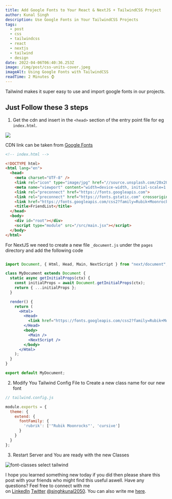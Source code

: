 ```yaml
---
title: Add Google Fonts to Your React & NextJS + TailwindCSS Project
author: Kunal Singh
description: Use Google Fonts in Your TailwindCSS Projects
tags:
  - post
  - css
  - tailwindcss
  - react
  - nextjs
  - tailwind
  - design
date: 2022-04-06T06:40:36.253Z
image: /img/post/css-units-cover.jpeg
imageAlt: Using Google Fonts with TailwindCSS
readTime: 2 Minutes ⌚
---
```

Tailwind makes it super easy to use and import google fonts in our projects.

## Just Follow these 3 steps

1. Get the cdn and insert in the `<head>` section of the entry point 
   file for eg `index.html`.

![](/img/post/google-fonts.png)

CDN link can be taken from <a href="https://fonts.google.com/" target="_blank">Google Fonts</a>

```html
<!-- index.html -->

<!DOCTYPE html>
<html lang="en">
  <head>
    <meta charset="UTF-8" />
    <link rel="icon" type="image/jpg" href="//source.unsplash.com/20x20?smiley" />
    <meta name="viewport" content="width=device-width, initial-scale=1.0" />
	<link rel="preconnect" href="https://fonts.googleapis.com">
    <link rel="preconnect" href="https://fonts.gstatic.com" crossorigin>
    <link href="https://fonts.googleapis.com/css2?family=Rubik+Moonrocks&display=swap" rel="stylesheet">
    <title>FriendList</title>
  </head>
  <body>
    <div id="root"></div>
    <script type="module" src="/src/main.jsx"></script>
  </body>
</html>
```

For NextJS we need to create a new file `_document.js` under the `pages` directory and add the following code

```jsx

import Document, { Html, Head, Main, NextScript } from "next/document";

class MyDocument extends Document {
  static async getInitialProps(ctx) {
    const initialProps = await Document.getInitialProps(ctx);
    return { ...initialProps };
  }

  render() {
    return (
      <Html>
        <Head>
          <link href="https://fonts.googleapis.com/css2?family=Rubik+Moonrocks&display=swap" rel="stylesheet"/>
        </Head>
        <body>
          <Main />
          <NextScript />
        </body>
      </Html>
    );
  }
}

export default MyDocument;

```


2. Modify You Tailwind Config File to Create a new class name for our new font 

```js
// tailwind.config.js

module.exports = {
  theme: {
    extend: {
      fontFamily: {
        'rubrik': ['"Rubik Moonrocks"', 'cursive']
      }
    }
  }
};
```

3. Restart Server and You are ready with the new Classes

![font-classes select tailwind](/img/post/font.png)

<p>I hope you learned something new today if you did then please share this post with your friends who might find this useful aswell. Have any questions? Feel free to connect with me on&nbsp;<a href="https://linkedin.com/in/singhkunal2050">LinkedIn</a>&nbsp;<a href="https://twitter.com/singhkunal2050">Twitter</a>&nbsp;<a href="https://singhkunal2050.dev/">@singhkunal2050</a>. You can also write me&nbsp;<a href="https://singhkunal2050.dev/#contact">here</a>.</p>